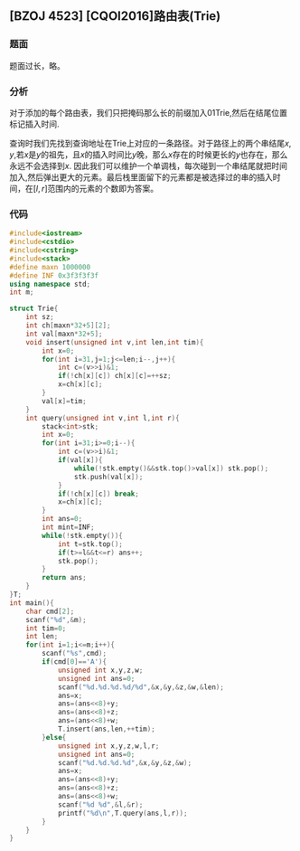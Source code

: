 ## [BZOJ 4523] [CQOI2016]路由表(Trie)

### 题面

题面过长，略。

### 分析

对于添加的每个路由表，我们只把掩码那么长的前缀加入01Trie,然后在结尾位置标记插入时间.

查询时我们先找到查询地址在Trie上对应的一条路径。对于路径上的两个串结尾$x,y$,若$x$是$y$的祖先，且$x$的插入时间比$y$晚，那么$x$存在的时候更长的$y$也存在，那么永远不会选择到$x$. 因此我们可以维护一个单调栈，每次碰到一个串结尾就把时间加入,然后弹出更大的元素。最后栈里面留下的元素都是被选择过的串的插入时间，在$[l,r]$范围内的元素的个数即为答案。

### 代码

```cpp
#include<iostream>
#include<cstdio>
#include<cstring>
#include<stack>
#define maxn 1000000
#define INF 0x3f3f3f3f
using namespace std;
int m;

struct Trie{
	int sz;
	int ch[maxn*32+5][2];
	int val[maxn*32+5];
	void insert(unsigned int v,int len,int tim){
		int x=0; 
		for(int i=31,j=1;j<=len;i--,j++){
			int c=(v>>i)&1;
			if(!ch[x][c]) ch[x][c]=++sz;
			x=ch[x][c];
		} 
		val[x]=tim;
	}
	int query(unsigned int v,int l,int r){
		stack<int>stk;
		int x=0; 
		for(int i=31;i>=0;i--){
			int c=(v>>i)&1;
			if(val[x]){
				while(!stk.empty()&&stk.top()>val[x]) stk.pop();
				stk.push(val[x]);
			}
			if(!ch[x][c]) break;
			x=ch[x][c];
		}
		int ans=0;
		int mint=INF;
		while(!stk.empty()){
			int t=stk.top();
			if(t>=l&&t<=r) ans++;
			stk.pop();
		}
		return ans;
	}
}T;
int main(){
	char cmd[2];
	scanf("%d",&m);
	int tim=0;
	int len;
	for(int i=1;i<=m;i++){
		scanf("%s",cmd);
		if(cmd[0]=='A'){
			unsigned int x,y,z,w;
			unsigned int ans=0;
			scanf("%d.%d.%d.%d/%d",&x,&y,&z,&w,&len);
			ans=x;
			ans=(ans<<8)+y;
			ans=(ans<<8)+z;
			ans=(ans<<8)+w;
			T.insert(ans,len,++tim);
		}else{
			unsigned int x,y,z,w,l,r;
			unsigned int ans=0;
			scanf("%d.%d.%d.%d",&x,&y,&z,&w);
			ans=x;
			ans=(ans<<8)+y;
			ans=(ans<<8)+z;
			ans=(ans<<8)+w;
			scanf("%d %d",&l,&r);
			printf("%d\n",T.query(ans,l,r));
		} 
	}
} 
```

